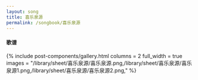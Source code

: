 ```yaml
---
layout: song
title: 喜乐泉源
permalink: /songbook/喜乐泉源
---
```


#### 歌谱

{% include post-components/gallery.html
    columns = 2
    full_width = true
    images = "/library/sheet/喜乐泉源/喜乐泉源.png,/library/sheet/喜乐泉源/喜乐泉源1.png,/library/sheet/喜乐泉源/喜乐泉源2.png,"
%}
